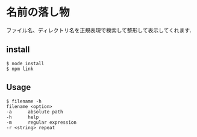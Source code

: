 # 名前の落し物
ファイル名、ディレクトリ名を正規表現で検索して整形して表示してくれます.

## install
```
$ node install
$ npm link
```

## Usage
```
$ filename -h
filename <option>
-a		absolute path
-h		help
-m		regular expression
-r <string>	repeat
```
